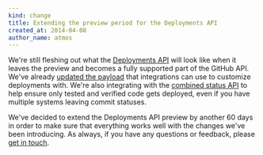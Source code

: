 ```yaml
---
kind: change
title: Extending the preview period for the Deployments API
created_at: 2014-04-08
author_name: atmos
---
```


We're still fleshing out what the [Deployments API][january-deployment-api-post] will look like when it leaves the preview and becomes a fully supported part of the GitHub API.  We've already [updated the payload][payload-update] that integrations can use to customize deployments with. We're also integrating with the [combined status API][combined-statuses] to help ensure only tested and verified code gets deployed, even if you have multiple systems leaving commit statuses.

We've decided to extend the Deployments API preview by another 60 days in order to make sure that everything works well with the changes we've been introducing. As always, if you have any questions or feedback, please [get in touch][contact].

[january-deployment-api-post]: /changes/2014-01-09-preview-the-new-deployments-api/
[payload-update]: /changes/2014-03-03-deployments-api-updates/
[combined-statuses]: /changes/2014-03-27-combined-status-api/
[contact]: https://github.com/contact?form[subject]=Deployments+API
